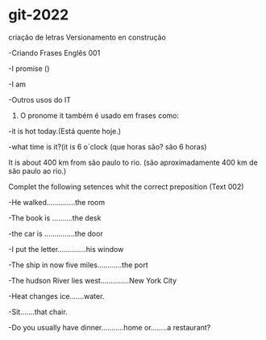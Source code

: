 # git-2022

criação de letras
Versionamento en construção

-Criando Frases Englês 001

-I promise ()

-I am

-Outros usos do IT

1. O pronome it também é usado em frases como:

-it is hot today.(Está quente hoje.)

-what time is it?(it is 6 o´clock (que horas são? são 6 horas)

It is about 400 km from são paulo to rio.
(são aproximadamente 400 km de são paulo ao rio.)

 Complet the following setences whit the correct preposition   (Text 002)

-He walked..............the room

-The book is ..........the desk

-the car is ...............the door

-I put the letter..............his window

-The ship in now five miles............the port

-The hudson River lies west..............New York City

-Heat changes ice.......water.

-Sit.......that chair.

-Do you usually have dinner...........home or........a restaurant?
